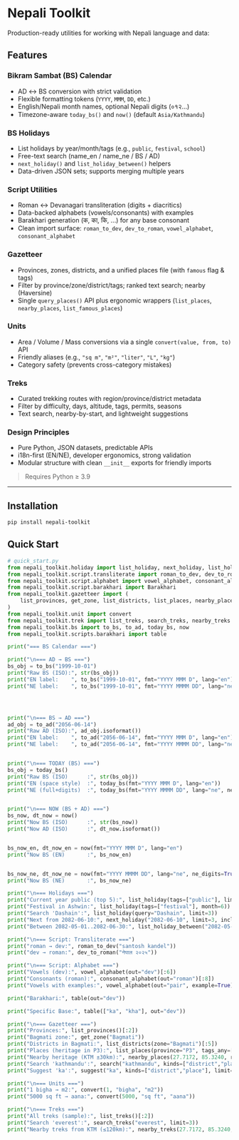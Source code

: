 # Nepali Toolkit

Production-ready utilities for working with Nepali language and data:

## Features

### Bikram Sambat (BS) Calendar
- AD ↔ BS conversion with strict validation
- Flexible formatting tokens (`YYYY`, `MMM`, `DD`, etc.)
- English/Nepali month names, optional Nepali digits (०१२…)
- Timezone-aware `today_bs()` and `now()` (default `Asia/Kathmandu`)

### BS Holidays
- List holidays by year/month/tags (e.g., `public`, `festival`, `school`)
- Free-text search (name_en / name_ne / BS / AD)
- `next_holiday()` and `list_holiday_between()` helpers
- Data-driven JSON sets; supports merging multiple years

### Script Utilities
- Roman ↔ Devanagari transliteration (digits + diacritics)
- Data-backed alphabets (vowels/consonants) with examples
- Barakhari generation (क, का, कि, …) for any base consonant
- Clean import surface: `roman_to_dev`, `dev_to_roman`, `vowel_alphabet`, `consonant_alphabet`

### Gazetteer
- Provinces, zones, districts, and a unified places file (with `famous` flag & tags)
- Filter by province/zone/district/tags; ranked text search; nearby (Haversine)
- Single `query_places()` API plus ergonomic wrappers (`list_places`, `nearby_places`, `list_famous_places`)

### Units
- Area / Volume / Mass conversions via a single `convert(value, from, to)` API
- Friendly aliases (e.g., `"sq m"`, `"m²"`, `"liter"`, `"L"`, `"kg"`)
- Category safety (prevents cross-category mistakes)

### Treks
- Curated trekking routes with region/province/district metadata
- Filter by difficulty, days, altitude, tags, permits, seasons
- Text search, nearby-by-start, and lightweight suggestions

### Design Principles
- Pure Python, JSON datasets, predictable APIs
- i18n-first (EN/NE), developer ergonomics, strong validation
- Modular structure with clean `__init__` exports for friendly imports


> Requires Python ≥ 3.9

---

## Installation

```bash
pip install nepali-toolkit
```

## Quick Start

```python
# quick_start.py
from nepali_toolkit.holiday import list_holiday, next_holiday, list_holiday_between
from nepali_toolkit.script.transliterate import roman_to_dev, dev_to_roman
from nepali_toolkit.script.alphabet import vowel_alphabet, consonant_alphabet
from nepali_toolkit.script.barakhari import Barakhari
from nepali_toolkit.gazetteer import (
    list_provinces, get_zone, list_districts, list_places, nearby_places, search, suggest
)
from nepali_toolkit.unit import convert
from nepali_toolkit.trek import list_treks, search_treks, nearby_treks
from nepali_toolkit.bs import to_bs, to_ad, today_bs, now
from nepali_toolkit.scripts.barakhari import table

print("=== BS Calendar ===")

print("\n=== AD → BS ===")
bs_obj = to_bs("1999-10-01")
print("Raw BS (ISO):", str(bs_obj))
print("EN label:    ", to_bs("1999-10-01", fmt="YYYY MMM D", lang="en"))
print("NE label:    ", to_bs("1999-10-01", fmt="YYYY MMMM DD", lang="ne", ne_digits=True))




print("\n=== BS → AD ===")
ad_obj = to_ad("2056-06-14")
print("Raw AD (ISO):", ad_obj.isoformat())
print("EN label:    ", to_ad("2056-06-14", fmt="YYYY MMM D", lang="en"))
print("NE label:    ", to_ad("2056-06-14", fmt="YYYY MMMM DD", lang="ne", ne_digits=True))


print("\n=== TODAY (BS) ===")
bs_obj = today_bs()
print("Raw BS (ISO)      :", str(bs_obj))
print("EN (space style)  :", today_bs(fmt="YYYY MMM D", lang="en"))
print("NE (full+digits)  :", today_bs(fmt="YYYY MMMM DD", lang="ne", ne_digits=True))


print("\n=== NOW (BS + AD) ===")
bs_now, dt_now = now()
print("Now BS (ISO)      :", str(bs_now))
print("Now AD (ISO)      :", dt_now.isoformat())


bs_now_en, dt_now_en = now(fmt="YYYY MMM D", lang="en")
print("Now BS (EN)       :", bs_now_en)


bs_now_ne, dt_now_ne = now(fmt="YYYY MMMM DD", lang="ne", ne_digits=True)
print("Now BS (NE)       :", bs_now_ne)

print("\n=== Holidays ===")
print("Current year public (top 5):", list_holiday(tags=["public"], limit=5))
print("Festival in Ashwin:", list_holiday(tags=["festival"], month=6))
print("Search 'Dashain':", list_holiday(query="Dashain", limit=3))
print("Next from 2082-06-10:", next_holiday("2082-06-10", limit=3, inclusive=True))
print("Between 2082-05-01..2082-06-30:", list_holiday_between("2082-05-01", "2082-06-30", tags=["festival"]))

print("\n=== Script: Transliterate ===")
print("roman → dev:", roman_to_dev("santosh kandel"))
print("dev → roman:", dev_to_roman("नेपाल २०२५"))

print("\n=== Script: Alphabet ===")
print("Vowels (dev):", vowel_alphabet(out="dev")[:6])
print("Consonants (roman):", consonant_alphabet(out="roman")[:8])
print("Vowels with examples:", vowel_alphabet(out="pair", example=True)[:3])

print("Barakhari:", table(out="dev"))

print("Specific Base:", table(["ka", "kha"], out="dev"))

print("\n=== Gazetteer ===")
print("Provinces:", list_provinces()[:2])
print("Bagmati zone:", get_zone("Bagmati"))
print("Districts in Bagmati:", list_districts(zone="Bagmati")[:5])
print("Places (heritage in P3):", list_places(province="P3", tags_any=["heritage"])[:3])
print("Nearby heritage (KTM ±30km):", nearby_places(27.7172, 85.3240, radius_km=30, tags_any=["heritage"])[:3])
print("Search 'kathmandu':", search("kathmandu", kinds=["district","place","famous"])[:3])
print("Suggest 'ka':", suggest("ka", kinds=["district","place"], limit=5))

print("\n=== Units ===")
print("1 bigha → m2:", convert(1, "bigha", "m2"))
print("5000 sq ft → aana:", convert(5000, "sq ft", "aana"))

print("\n=== Treks ===")
print("All treks (sample):", list_treks()[:2])
print("Search 'everest':", search_treks("everest", limit=3))
print("Nearby treks from KTM (≤120km):", nearby_treks(27.7172, 85.3240, radius_km=120)[:3])
```